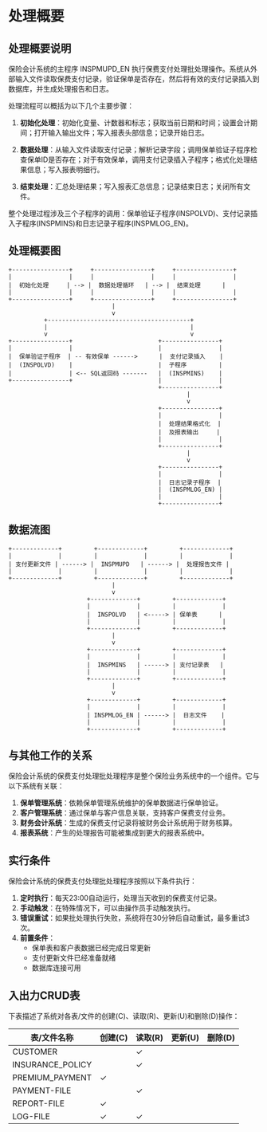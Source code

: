 # 处理概要

## 处理概要说明

保险会计系统的主程序 INSPMUPD_EN 执行保费支付处理批处理操作。系统从外部输入文件读取保费支付记录，验证保单是否存在，然后将有效的支付记录插入到数据库，并生成处理报告和日志。

处理流程可以概括为以下几个主要步骤：

1. **初始化处理**：初始化变量、计数器和标志；获取当前日期和时间；设置会计期间；打开输入输出文件；写入报表头部信息；记录开始日志。

2. **数据处理**：从输入文件读取支付记录；解析记录字段；调用保单验证子程序检查保单ID是否存在；对于有效保单，调用支付记录插入子程序；格式化处理结果信息；写入报表明细行。

3. **结束处理**：汇总处理结果；写入报表汇总信息；记录结束日志；关闭所有文件。

整个处理过程涉及三个子程序的调用：保单验证子程序(INSPOLVD)、支付记录插入子程序(INSPMINS)和日志记录子程序(INSPMLOG_EN)。

## 处理概要图

```
+----------------+     +----------------+     +----------------+
|                |     |                |     |                |
|  初始化处理     | --> |  数据处理循环   | --> |  结束处理      |
|                |     |                |     |                |
+----------------+     +----------------+     +----------------+
                             |
                             v
          +----------------------------------------+
          |                                        |
          v                                        v
+----------------+                        +----------------+
|                |                        |                |
|  保单验证子程序  | -- 有效保单 ------>      |  支付记录插入    |
|  (INSPOLVD)    |                        |  子程序         |
|                | <-- SQL返回码 -------   |  (INSPMINS)    |
+----------------+                        |                |
                                          +----------------+
                                                  |
                                                  v
                                          +----------------+
                                          |                |
                                          |  处理结果格式化  |
                                          |  及报表输出     |
                                          |                |
                                          +----------------+
                                                  |
                                                  v
                                          +----------------+
                                          |                |
                                          |  日志记录子程序  |
                                          |  (INSPMLOG_EN) |
                                          |                |
                                          +----------------+
```

## 数据流图

```
+-------------+         +-------------+         +-------------+
|             |         |             |         |             |
| 支付更新文件 | ------> |  INSPMUPD   | ------> |  处理报告文件 |
|             |         |             |         |             |
+-------------+         +-------------+         +-------------+
                             |
                             v
                      +-------------+         +-------------+
                      |             |         |             |
                      |  INSPOLVD   | <-----> | 保单表      |
                      |             |         |             |
                      +-------------+         +-------------+
                             |
                             v
                      +-------------+         +-------------+
                      |             |         |             |
                      |  INSPMINS   | ------> | 支付记录表   |
                      |             |         |             |
                      +-------------+         +-------------+
                             |
                             v
                      +-------------+         +-------------+
                      |             |         |             |
                      | INSPMLOG_EN | ------> |  日志文件    |
                      |             |         |             |
                      +-------------+         +-------------+
```

## 与其他工作的关系

保险会计系统的保费支付处理批处理程序是整个保险业务系统中的一个组件。它与以下系统有关联：

1. **保单管理系统**：依赖保单管理系统维护的保单数据进行保单验证。
2. **客户管理系统**：通过保单与客户信息关联，支持客户保费支付业务。
3. **财务会计系统**：生成的保费支付记录将被财务会计系统用于财务核算。
4. **报表系统**：产生的处理报告可能被集成到更大的报表系统中。

## 实行条件

保险会计系统的保费支付处理批处理程序按照以下条件执行：

1. **定时执行**：每天23:00自动运行，处理当天收到的保费支付记录。
2. **手动触发**：在特殊情况下，可以由操作员手动触发执行。
3. **错误重试**：如果批处理执行失败，系统将在30分钟后自动重试，最多重试3次。
4. **前置条件**：
   - 保单表和客户表数据已经完成日常更新
   - 支付更新文件已经准备就绪
   - 数据库连接可用

## 入出力CRUD表

下表描述了系统对各表/文件的创建(C)、读取(R)、更新(U)和删除(D)操作：

| 表/文件名称 | 创建(C) | 读取(R) | 更新(U) | 删除(D) |
|------------|--------|--------|--------|--------|
| CUSTOMER | | ✓ | | |
| INSURANCE_POLICY | | ✓ | | |
| PREMIUM_PAYMENT | ✓ | | | |
| PAYMENT-FILE | | ✓ | | |
| REPORT-FILE | ✓ | | | |
| LOG-FILE | ✓ | ✓ | | | 